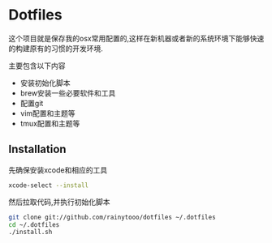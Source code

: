 Dotfiles
========

这个项目就是保存我的osx常用配置的,这样在新机器或者新的系统环境下能够快速的构建原有的习惯的开发环境.

主要包含以下内容

* 安装初始化脚本
* brew安装一些必要软件和工具
* 配置git
* vim配置和主题等
* tmux配置和主题等


Installation
------------

先确保安装xcode和相应的工具

```bash
xcode-select --install
```

然后拉取代码,并执行初始化脚本

``` bash
git clone git://github.com/rainytooo/dotfiles ~/.dotfiles
cd ~/.dotfiles
./install.sh
```




